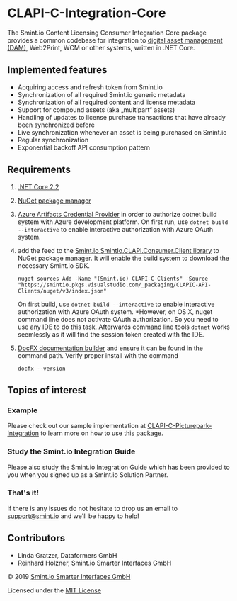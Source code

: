 CLAPI-C-Integration-Core
========================

The Smint.io Content Licensing Consumer Integration Core package provides a
common codebase for integration to
[digital asset management (DAM)](https://en.wikipedia.org/wiki/Digital_asset_management),
Web2Print, WCM or other systems, written in .NET Core.



Implemented features
--------------------

- Acquiring access and refresh token from Smint.io
- Synchronization of all required Smint.io generic metadata
- Synchronization of all required content and license metadata
- Support for compound assets (aka „multipart“ assets)
- Handling of updates to license purchase transactions that have already been synchronized before
- Live synchronization whenever an asset is being purchased on Smint.io
- Regular synchronization
- Exponential backoff API consumption pattern



Requirements
------------

1.  [.NET Core 2.2](https://dotnet.microsoft.com/download/dotnet-core/2.2)

2.  [NuGet package manager](https://docs.microsoft.com/en-us/nuget/install-nuget-client-tools)

3.  [Azure Artifacts Credential Provider](https://github.com/microsoft/artifacts-credprovider#azure-artifacts-credential-provider)
    in order to authorize dotnet build system with Azure development
    platform. On first run, use `dotnet build --interactive` to enable
    interactive authorization with Azure OAuth system.

4.  add the feed to the [Smint.io SmintIo.CLAPI.Consumer.Client library](https://smintio.visualstudio.com/CLAPIC-API-Clients)
    to NuGet package manager. It will enable the build system to download
    the necessary Smint.io SDK.

    ```
    nuget sources Add -Name "(Smint.io) CLAPI-C-Clients" -Source "https://smintio.pkgs.visualstudio.com/_packaging/CLAPIC-API-Clients/nuget/v3/index.json"
    ```

    On first build, use `dotnet build --interactive` to enable
    interactive authorization with Azure OAuth system.
    *However, on OS X, nuget command line does not activate OAuth
    authorization. So you need to use any IDE to do this task. Afterwards
    command line tools `dotnet` works seemlessly as it will find the session
    token created with the IDE.

5.  [DocFX documentation builder](https://dotnet.github.io/docfx/) and
    ensure it can be found in the command path. Verify proper install with
    the command

    ```
    docfx --version
    ```


Topics of interest
------------------

### Example

Please check out our sample implementation at
[CLAPI-C-Picturepark-Integration](https://github.com/smintio/CLAPI-C-Picturepark-Integration)
to learn more on how to use this package.



### Study the Smint.io Integration Guide

Please also study the Smint.io Integration Guide which has been provided to you when you signed up as a Smint.io Solution Partner.


### That's it!

If there is any issues do not hesitate to drop us an email to [support@smint.io](mailto:support@smint.io) and we'll be happy to help!

Contributors
------------

- Linda Gratzer, Dataformers GmbH
- Reinhard Holzner, Smint.io Smarter Interfaces GmbH

© 2019 [Smint.io Smarter Interfaces GmbH](https://smint.io)

Licensed under the [MIT License](https://opensource.org/licenses/MIT)
